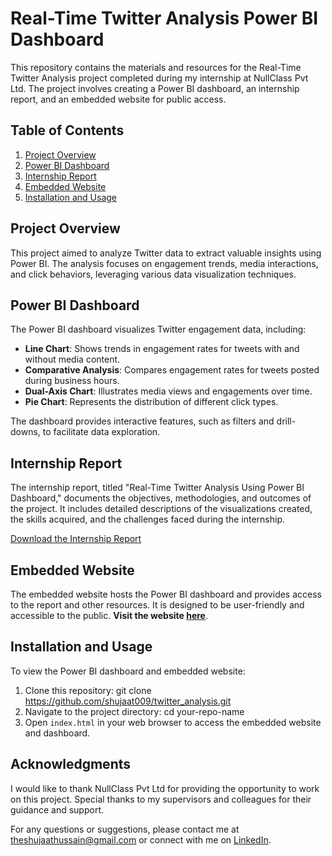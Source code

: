 # Real-Time Twitter Analysis Power BI Dashboard

This repository contains the materials and resources for the Real-Time Twitter Analysis project completed during my internship at NullClass Pvt Ltd. The project involves creating a Power BI dashboard, an internship report, and an embedded website for public access.

## Table of Contents
1. [Project Overview](#project-overview)
2. [Power BI Dashboard](#power-bi-dashboard)
3. [Internship Report](#internship-report)
4. [Embedded Website](#embedded-website)
5. [Installation and Usage](#installation-and-usage)

## Project Overview

This project aimed to analyze Twitter data to extract valuable insights using Power BI. The analysis focuses on engagement trends, media interactions, and click behaviors, leveraging various data visualization techniques.

## Power BI Dashboard

The Power BI dashboard visualizes Twitter engagement data, including:
- **Line Chart**: Shows trends in engagement rates for tweets with and without media content.
- **Comparative Analysis**: Compares engagement rates for tweets posted during business hours.
- **Dual-Axis Chart**: Illustrates media views and engagements over time.
- **Pie Chart**: Represents the distribution of different click types.

The dashboard provides interactive features, such as filters and drill-downs, to facilitate data exploration.

## Internship Report

The internship report, titled "Real-Time Twitter Analysis Using Power BI Dashboard," documents the objectives, methodologies, and outcomes of the project. It includes detailed descriptions of the visualizations created, the skills acquired, and the challenges faced during the internship.

[Download the Internship Report](./Md_Shujaat_Hussain_Report.pdf)

## Embedded Website

The embedded website hosts the Power BI dashboard and provides access to the report and other resources. It is designed to be user-friendly and accessible to the public.
**Visit the website [here](https://real-time-twitter-analysis.vercel.app/)**.

## Installation and Usage

To view the Power BI dashboard and embedded website:
1. Clone this repository:
git clone https://github.com/shujaat009/twitter_analysis.git
2. Navigate to the project directory:
cd your-repo-name
3. Open `index.html` in your web browser to access the embedded website and dashboard.

## Acknowledgments

I would like to thank NullClass Pvt Ltd for providing the opportunity to work on this project. Special thanks to my supervisors and colleagues for their guidance and support.

For any questions or suggestions, please contact me at [theshujaathussain@gmail.com](mailto:theshujaathussain@gmail.com) or connect with me on [LinkedIn](https://www.linkedin.com/in/shujaat-hussain110/).

